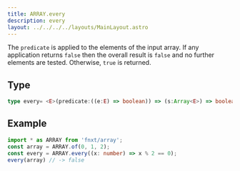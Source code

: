 ```yaml
---
title: ARRAY.every
description: every
layout: ../../../../layouts/MainLayout.astro
---
```


The `predicate` is applied to the elements of the input array. 
If any application returns `false` then the overall result is `false` 
and no further elements are tested. 
Otherwise, `true` is returned.

## Type
```ts
type every= <E>(predicate:((e:E) => boolean)) => (s:Array<E>) => boolean
```

## Example
```ts
import * as ARRAY from 'fnxt/array';
const array = ARRAY.of(0, 1, 2);
const every = ARRAY.every((x: number) => x % 2 == 0);
every(array) // -> false
```
